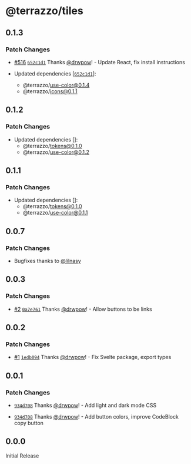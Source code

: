 # @terrazzo/tiles

## 0.1.3

### Patch Changes

- [#516](https://github.com/terrazzoapp/terrazzo/pull/516) [`652c1d1`](https://github.com/terrazzoapp/terrazzo/commit/652c1d173838439d9197853daa254b22cfe041b4) Thanks [@drwpow](https://github.com/drwpow)! - Update React, fix install instructions

- Updated dependencies [[`652c1d1`](https://github.com/terrazzoapp/terrazzo/commit/652c1d173838439d9197853daa254b22cfe041b4)]:
  - @terrazzo/use-color@0.1.4
  - @terrazzo/icons@0.1.1

## 0.1.2

### Patch Changes

- Updated dependencies []:
  - @terrazzo/tokens@0.1.0
  - @terrazzo/use-color@0.1.2

## 0.1.1

### Patch Changes

- Updated dependencies []:
  - @terrazzo/tokens@0.1.0
  - @terrazzo/use-color@0.1.1

## 0.0.7

### Patch Changes

- Bugfixes thanks to [@lilnasy](lilnasy)

## 0.0.3

### Patch Changes

- [#2](https://github.com/terrazzoapp/tiles/pull/2) [`0a7e761`](https://github.com/terrazzoapp/tiles/commit/0a7e7617b820b25c421bef71c2d6d832fa803729) Thanks [@drwpow](https://github.com/drwpow)! - Allow buttons to be links

## 0.0.2

### Patch Changes

- [#1](https://github.com/terrazzoapp/tiles/pull/1) [`1edb094`](https://github.com/terrazzoapp/tiles/commit/1edb094f01b17f5b43728ba4fb1b15d7b10fa5a9) Thanks [@drwpow](https://github.com/drwpow)! - Fix Svelte package, export types

## 0.0.1

### Patch Changes

- [`934d708`](https://github.com/terrazzoapp/tiles/commit/934d7083768bc60bc21d0ac206f184cf9a91ecf4) Thanks [@drwpow](https://github.com/drwpow)! - Add light and dark mode CSS

- [`934d708`](https://github.com/terrazzoapp/tiles/commit/934d7083768bc60bc21d0ac206f184cf9a91ecf4) Thanks [@drwpow](https://github.com/drwpow)! - Add button colors, improve CodeBlock copy button

## 0.0.0

Initial Release
